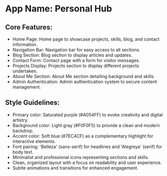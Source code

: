 # **App Name**: Personal Hub

## Core Features:

- Home Page: Home page to showcase projects, skills, blog, and contact information.
- Navigation Bar: Navigation bar for easy access to all sections.
- Blog Section: Blog section to display articles and updates.
- Contact Form: Contact page with a form for visitor messages.
- Projects Display: Projects section to display different projects undertaken.
- About Me Section: About Me section detailing background and skills.
- Admin Authentication: Admin authentication system to secure content management.

## Style Guidelines:

- Primary color: Saturated purple (#A054FF) to evoke creativity and digital artistry.
- Background color: Light gray (#F0F0F5) to provide a clean and modern backdrop.
- Accent color: Soft blue (#7EC4CF) as a complementary highlight for interactive elements.
- Font pairing: 'Belleza' (sans-serif) for headlines and 'Alegreya' (serif) for body text.
- Minimalist and professional icons representing sections and skills.
- Clean, organized layout with a focus on readability and user experience.
- Subtle animations and transitions for enhanced engagement.